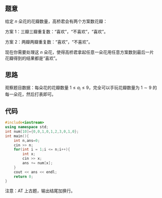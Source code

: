 ## 题意
给定 $n$ 朵花的花瓣数量，高桥君会有两个方案数花瓣：

方案 1：三瓣三瓣重复数：“喜欢”，“不喜欢”，“喜欢”。

方案 2：两瓣两瓣重复数：“喜欢”，“不喜欢”。

现在你需要处理这 $n$ 朵花，使得高桥君拿起任意一朵花用任意方案数到最后一片花瓣得到的结果都是“喜欢”。
## 思路
观察题目数据：每朵花的花瓣数量 $1 \le a_i \le 9$，完全可以手玩花瓣数量为 $1 \sim 9$ 的每一朵花，然后打表即可。

## 代码
```cpp
#include<iostream>
using namespace std;
int num[10]={0,0,1,0,1,2,3,0,1,0};
int main(){
	int n,ans=0;
	cin >> n;
	for(int i = 1;i <= n;i++){
		int x;
		cin >> x;
		ans += num[x];
	}
	cout << ans << endl;
	return 0;
}
```
注意：AT 上古题，输出结尾加换行。